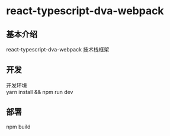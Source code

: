 
# react-typescript-dva-webpack 
## 基本介绍
react-typescript-dva-webpack 技术栈框架
## 开发
开发环境<br>
yarn install && npm run dev
## 部署
npm build